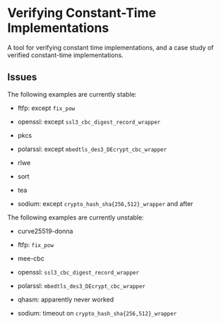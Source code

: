 # Verifying Constant-Time Implementations

A tool for verifying constant time implementations, and a case study of
verified constant-time implementations.

## Issues

The following examples are currently stable:

* ftfp: except `fix_pow`

* openssl: except `ssl3_cbc_digest_record_wrapper`

* pkcs

* polarssl: except `mbedtls_des3_DEcrypt_cbc_wrapper`

* rlwe

* sort

* tea

* sodium: except `crypto_hash_sha{256,512}_wrapper` and after

The following examples are currently unstable:

* curve25519-donna

* ftfp: `fix_pow`

* mee-cbc

* openssl: `ssl3_cbc_digest_record_wrapper`

* polarssl: `mbedtls_des3_DEcrypt_cbc_wrapper`

* qhasm: apparently never worked

* sodium: timeout on `crypto_hash_sha{256,512}_wrapper`
